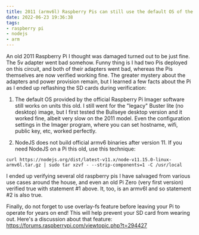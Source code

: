 ```yaml
---
title: 2011 (armv6l) Raspberry Pis can still use the default OS of the Raspberry Pi Imager while NodeJS v11 is the last armv6l precompiled binary
date: 2022-06-23 19:36:38
tags:
- raspberry pi
- nodejs
- arm
---
```


An old 2011 Raspberry Pi I thought was damaged turned out to be just fine. The 5v adapter went bad somehow. Funny thing is I had two Pis deployed on this circuit, and both of their adapters went bad, whereas the Pis themselves are now verified working fine. The greater mystery about the adapters and power provision remain, but I learned a few facts about the Pi as I ended up reflashing the SD cards during verification:

1. The default OS provided by the official Raspberry Pi Imager software still works on units this old. I still went for the "legacy" Buster lite (no desktop) image, but I first tested the Bullseye desktop version and it worked fine, albeit very slow on the 2011 model. Even the configuration settings in the Imager program, where you can set hostname, wifi, public key, etc, worked perfectly.

2. NodeJS does not build official armv6 binaries after version 11. If you need NodeJS on a Pi this old, use this technique:

```
curl https://nodejs.org/dist/latest-v11.x/node-v11.15.0-linux-armv6l.tar.gz | sudo tar xzvf - --strip-components=1 -C /usr/local
```

I ended up verifying several old raspberry pis I have salvaged from various use cases around the house, and even an old Pi Zero (very first version) verified true with statement #1 above. It, too, is an armv6l and so statement #2 is also true.

Finally, do not forget to use overlay-fs feature before leaving your Pi to operate for years on end! This will help prevent your SD card from wearing out. Here's a discussion about that feature: https://forums.raspberrypi.com/viewtopic.php?t=294427
